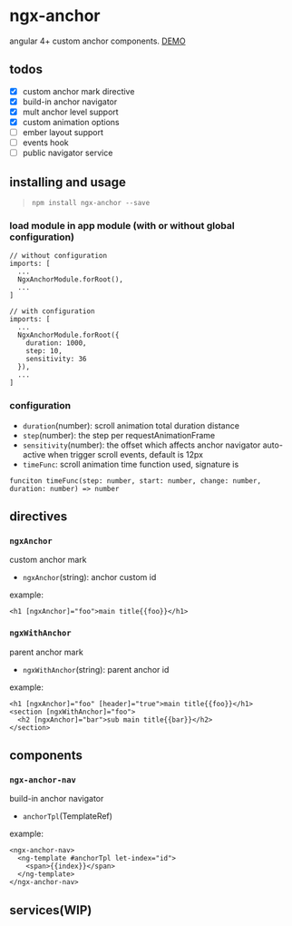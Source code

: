 # ngx-anchor
angular 4+ custom anchor components. [DEMO][demo]

## todos
* [x] custom anchor mark directive
* [x] build-in anchor navigator
* [x] mult anchor level support
* [x] custom animation options
* [ ] ember layout support
* [ ] events hook
* [ ] public navigator service

## installing and usage
> ``npm install ngx-anchor --save``

### load module in app module (with or without global configuration)

```
// without configuration
imports: [
  ...
  NgxAnchorModule.forRoot(),
  ...
]

// with configuration
imports: [
  ...
  NgxAnchorModule.forRoot({
    duration: 1000,
    step: 10,
    sensitivity: 36
  }),
  ...
]
```

### configuration
* ``duration``(number): scroll animation total duration distance
* ``step``(number): the step per requestAnimationFrame
* ``sensitivity``(number): the offset which affects anchor navigator auto-active when trigger scroll events, default is 12px
* ``timeFunc``: scroll animation time function used, signature is 
```
funciton timeFunc(step: number, start: number, change: number, duration: number) => number
```

## directives
### ``ngxAnchor``
custom anchor mark

* ``ngxAnchor``(string): anchor custom id

example:
```
<h1 [ngxAnchor]="foo">main title{{foo}}</h1>
```

### ``ngxWithAnchor``
parent anchor mark

* ``ngxWithAnchor``(string): parent anchor id

example:
```
<h1 [ngxAnchor]="foo" [header]="true">main title{{foo}}</h1>
<section [ngxWithAnchor]="foo">
  <h2 [ngxAnchor]="bar">sub main title{{bar}}</h2>
</section>
```

## components
### ``ngx-anchor-nav``
build-in anchor navigator

* ``anchorTpl``(TemplateRef)

example:
```
<ngx-anchor-nav>
  <ng-template #anchorTpl let-index="id">
    <span>{{index}}</span>
  </ng-template>
</ngx-anchor-nav>
```

## services(WIP)


[demo]: http://littlelyon.com/ngx-anchor/
